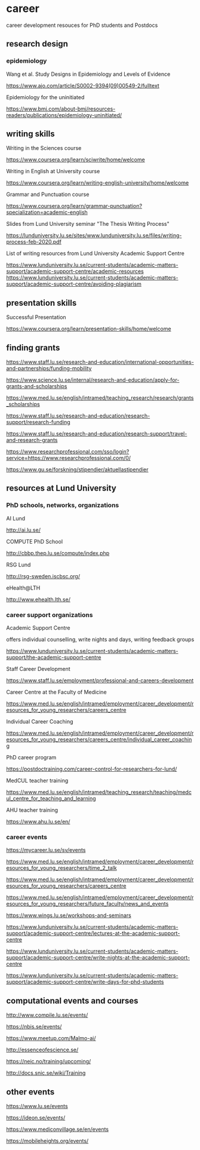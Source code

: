# career
career development resouces for PhD students and Postdocs

## research design
### epidemiology
Wang et al. Study Designs in Epidemiology and Levels of Evidence

https://www.ajo.com/article/S0002-9394(09)00549-2/fulltext

Epidemiology for the uninitiated

https://www.bmj.com/about-bmj/resources-readers/publications/epidemiology-uninitiated/

## writing skills
Writing in the Sciences course

https://www.coursera.org/learn/sciwrite/home/welcome

Writing in English at University course

https://www.coursera.org/learn/writing-english-university/home/welcome

Grammar and Punctuation course

https://www.coursera.org/learn/grammar-punctuation?specialization=academic-english

Slides from Lund University seminar "The Thesis Writing Process"

https://lunduniversity.lu.se/sites/www.lunduniversity.lu.se/files/writing-process-feb-2020.pdf

List of writing resources from Lund University Academic Support Centre

https://www.lunduniversity.lu.se/current-students/academic-matters-support/academic-support-centre/academic-resources
https://www.lunduniversity.lu.se/current-students/academic-matters-support/academic-support-centre/avoiding-plagiarism

## presentation skills

Successful Presentation

https://www.coursera.org/learn/presentation-skills/home/welcome

## finding grants

https://www.staff.lu.se/research-and-education/international-opportunities-and-partnerships/funding-mobility

https://www.science.lu.se/internal/research-and-education/apply-for-grants-and-scholarships

https://www.med.lu.se/english/intramed/teaching_research/research/grants_scholarships

https://www.staff.lu.se/research-and-education/research-support/research-funding

https://www.staff.lu.se/research-and-education/research-support/travel-and-research-grants

https://www.researchprofessional.com/sso/login?service=https://www.researchprofessional.com/0/

https://www.gu.se/forskning/stipendier/aktuellastipendier

## resources at Lund University
### PhD schools, networks, organizations
AI Lund

http://ai.lu.se/

COMPUTE PhD School

http://cbbp.thep.lu.se/compute/index.php

RSG Lund

http://rsg-sweden.iscbsc.org/

eHealth@LTH

http://www.ehealth.lth.se/


### career support organizations
Academic Support Centre

offers individual counselling, write nights and days, writing feedback groups

https://www.lunduniversity.lu.se/current-students/academic-matters-support/the-academic-support-centre

Staff Career Development

https://www.staff.lu.se/employment/professional-and-careers-development

Career Centre at the Faculty of Medicine

https://www.med.lu.se/english/intramed/employment/career_development/resources_for_young_researchers/careers_centre

Individual Career Coaching

https://www.med.lu.se/english/intramed/employment/career_development/resources_for_young_researchers/careers_centre/individual_career_coaching

PhD career program

https://postdoctraining.com/career-control-for-researchers-for-lund/

MedCUL teacher training

https://www.med.lu.se/english/intramed/teaching_research/teaching/medcul_centre_for_teaching_and_learning

AHU teacher training

https://www.ahu.lu.se/en/

### career events
https://mycareer.lu.se/sv/events

https://www.med.lu.se/english/intramed/employment/career_development/resources_for_young_researchers/time_2_talk

https://www.med.lu.se/english/intramed/employment/career_development/resources_for_young_researchers/careers_centre

https://www.med.lu.se/english/intramed/employment/career_development/resources_for_young_researchers/future_faculty/news_and_events

https://www.wings.lu.se/workshops-and-seminars

https://www.lunduniversity.lu.se/current-students/academic-matters-support/academic-support-centre/lectures-at-the-academic-support-centre

https://www.lunduniversity.lu.se/current-students/academic-matters-support/academic-support-centre/write-nights-at-the-academic-support-centre

https://www.lunduniversity.lu.se/current-students/academic-matters-support/academic-support-centre/write-days-for-phd-students

## computational events and courses
http://www.compile.lu.se/events/

https://nbis.se/events/

https://www.meetup.com/Malmo-ai/

http://essenceofescience.se/

https://neic.no/training/upcoming/

http://docs.snic.se/wiki/Training

## other events

https://www.lu.se/events

https://ideon.se/events/

https://www.mediconvillage.se/en/events

https://mobileheights.org/events/

